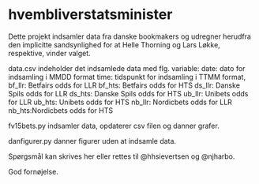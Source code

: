 # hvembliverstatsminister

Dette projekt indsamler data fra danske bookmakers og udregner herudfra den implicitte sandsynlighed for at Helle Thorning og Lars Løkke, respektive, vinder valget.

data.csv indeholder det indsamlede data med flg. variable:
date: dato for indsamling i MMDD format
time: tidspunkt for indsamling i TTMM format, 
bf_llr: Betfairs odds for LLR
bf_hts: Betfairs odds for HTS
ds_llr: Danske Spils odds for LLR
ds_hts: Danske Spils odds for HTS
ub_llr: Unibets odds for LLR
ub_hts: Unibets odds for HTS
nb_llr: Nordicbets odds for LLR
nb_hts:Nordicbets odds for HTS

fv15bets.py indsamler data, opdaterer csv filen og danner grafer.

danfigurer.py danner figurer uden at indsamle data.

Spørgsmål kan skrives her eller rettes til @hhsievertsen og @njharbo.

God fornøjelse.
